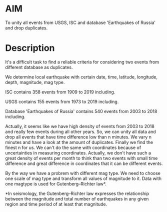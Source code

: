 # AIM

To unity all events from USGS, ISC and database 'Earthquakes of Russia' and drop duplicates.

# Description

It's a difficult task to find a reliable criteria for considering two events from different database as duplicates.

We determine local earthquake with certain date, time, latitude, longitude, depth, magnitude, mag type.

ISC contains 358 events from 1909 to 2019 including.

USGS contains 155 events from 1973 to 2019 including.

Database 'Earthquakes of Russia' contains 540 events from 2003 to 2018 including.

Actually, it seems like we have high density of events from 2003 to 2018 and really few events during all other years.
So, we can unity all data and drop all events that have time difference low than n minutes.
We vary n minutes and have a look at the amount of duplicates. Finally we find the finest n for us.
We can't do the same with coordinates because of uncertainties in measuring coordinates. 
Actually, we don't have such a great density of events per month to think than two events with small time difference 
and great difference in coordinates that it can be different events.


By the way we have a probrem with different mag type. 
We need to choose one scale of mag type and transform all values of magnitude to it.
Data with one magtype is used for Gutenberg–Richter law*.

*In seismology, the Gutenberg–Richter law expresses the relationship between the magnitude and total number of earthquakes
in any given region and time period of at least that magnitude.

